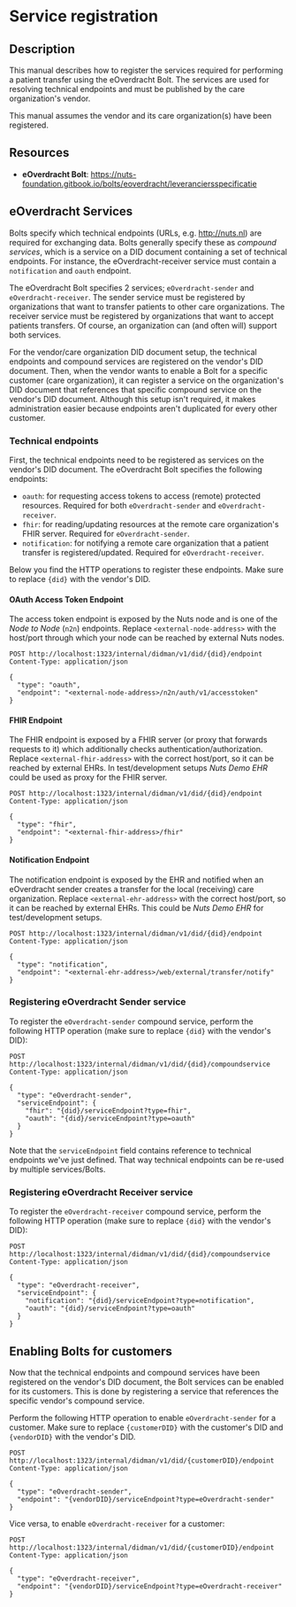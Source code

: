 # Service registration

## Description

This manual describes how to register the services required for performing a patient transfer using the eOverdracht Bolt.
The services are used for resolving technical endpoints and must be published by the care organization's vendor.

This manual assumes the vendor and its care organization(s) have been registered.

## Resources

- **eOverdracht Bolt**: https://nuts-foundation.gitbook.io/bolts/eoverdracht/leveranciersspecificatie

## eOverdracht Services

Bolts specify which technical endpoints (URLs, e.g. http://nuts.nl) are required for exchanging data.
Bolts generally specify these as *compound services*, which is a service on a DID document containing a set of technical endpoints.
For instance, the eOverdracht-receiver service must contain a `notification` and `oauth` endpoint.

The eOverdracht Bolt specifies 2 services; `eOverdracht-sender` and `eOverdracht-receiver`.
The sender service must be registered by organizations that want to transfer patients to other care organizations.
The receiver service must be registered by organizations that want to accept patients transfers.
Of course, an organization can (and often will) support both services.

For the vendor/care organization DID document setup, the technical endpoints and compound services are registered on the vendor's DID document.
Then, when the vendor wants to enable a Bolt for a specific customer (care organization),
it can register a service on the organization's DID document that references that specific compound service on the vendor's DID document.
Although this setup isn't required, it makes administration easier because endpoints aren't duplicated for every other customer.

### Technical endpoints

First, the technical endpoints need to be registered as services on the vendor's DID document. The eOverdracht Bolt specifies the following endpoints:

* `oauth`: for requesting access tokens to access (remote) protected resources. Required for both `eOverdracht-sender` and `eOverdracht-receiver`.
* `fhir`: for reading/updating resources at the remote care organization's FHIR server. Required for `eOverdracht-sender`.
* `notification`: for notifying a remote care organization that a patient transfer is registered/updated. Required for `eOverdracht-receiver`. 

Below you find the HTTP operations to register these endpoints. Make sure to replace `{did}` with the vendor's DID.

#### OAuth Access Token Endpoint
The access token endpoint is exposed by the Nuts node and is one of the *Node to Node* (`n2n`) endpoints.
Replace `<external-node-address>` with the host/port through which your node can be reached by external Nuts nodes.


```http request
POST http://localhost:1323/internal/didman/v1/did/{did}/endpoint
Content-Type: application/json

{
  "type": "oauth",
  "endpoint": "<external-node-address>/n2n/auth/v1/accesstoken"
}
```

#### FHIR Endpoint
The FHIR endpoint is exposed by a FHIR server (or proxy that forwards requests to it) which additionally checks authentication/authorization.
Replace `<external-fhir-address>` with the correct host/port, so it can be reached by external EHRs.
In test/development setups *Nuts Demo EHR* could be used as proxy for the FHIR server. 

```http request
POST http://localhost:1323/internal/didman/v1/did/{did}/endpoint
Content-Type: application/json

{
  "type": "fhir",
  "endpoint": "<external-fhir-address>/fhir"
}
```

#### Notification Endpoint
The notification endpoint is exposed by the EHR and notified when an eOverdracht sender creates a transfer for the local (receiving) care organization.
Replace `<external-ehr-address>` with the correct host/port, so it can be reached by external EHRs. This could be *Nuts Demo EHR* for test/development setups.

```http request
POST http://localhost:1323/internal/didman/v1/did/{did}/endpoint
Content-Type: application/json

{
  "type": "notification",
  "endpoint": "<external-ehr-address>/web/external/transfer/notify"
}
```

### Registering eOverdracht Sender service

To register the `eOverdracht-sender` compound service, perform the following HTTP operation (make sure to replace `{did}` with the vendor's DID):

```http request
POST http://localhost:1323/internal/didman/v1/did/{did}/compoundservice
Content-Type: application/json

{
  "type": "eOverdracht-sender",
  "serviceEndpoint": {
    "fhir": "{did}/serviceEndpoint?type=fhir",
    "oauth": "{did}/serviceEndpoint?type=oauth"
  }
}

```

Note that the `serviceEndpoint` field contains reference to technical endpoints we've just defined. That way technical endpoints can be re-used by multiple services/Bolts.

### Registering eOverdracht Receiver service

To register the `eOverdracht-receiver` compound service, perform the following HTTP operation (make sure to replace `{did}` with the vendor's DID):

```http request
POST http://localhost:1323/internal/didman/v1/did/{did}/compoundservice
Content-Type: application/json

{
  "type": "eOverdracht-receiver",
  "serviceEndpoint": {
    "notification": "{did}/serviceEndpoint?type=notification",
    "oauth": "{did}/serviceEndpoint?type=oauth"
  }
}
```

## Enabling Bolts for customers

Now that the technical endpoints and compound services have been registered on the vendor's DID document, the Bolt services can be enabled for its customers.
This is done by registering a service that references the specific vendor's compound service.

Perform the following HTTP operation to enable `eOverdracht-sender` for a customer. Make sure to replace `{customerDID}` with the customer's DID and `{vendorDID}` with the vendor's DID.

```http request
POST http://localhost:1323/internal/didman/v1/did/{customerDID}/endpoint
Content-Type: application/json

{
  "type": "eOverdracht-sender",
  "endpoint": "{vendorDID}/serviceEndpoint?type=eOverdracht-sender"
}
```

Vice versa, to enable `eOverdracht-receiver` for a customer:

```http request
POST http://localhost:1323/internal/didman/v1/did/{customerDID}/endpoint
Content-Type: application/json

{
  "type": "eOverdracht-receiver",
  "endpoint": "{vendorDID}/serviceEndpoint?type=eOverdracht-receiver"
}
```